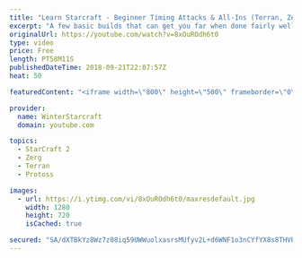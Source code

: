 ```yaml
---
title: "Learn Starcraft - Beginner Timing Attacks & All-Ins (Terran, Zerg & Protoss)"
excerpt: "A few basic builds that can get you far when done fairly well. Also important is how not to overextend and lose everything."
originalUrl: https://youtube.com/watch?v=8xOuROdh6t0
type: video
price: Free
length: PT58M11S
publishedDateTime: 2018-09-21T22:07:57Z
heat: 50

featuredContent: "<iframe width=\"800\" height=\"500\" frameborder=\"0\" src=\"https://www.youtube.com/embed/8xOuROdh6t0\" allow=\"accelerometer; autoplay; encrypted-media; gyroscope; picture-in-picture\" allowfullscreen></iframe>"

provider:
  name: WinterStarcraft
  domain: youtube.com

topics:
  - StarCraft 2
  - Zerg
  - Terran
  - Protoss

images:
  - url: https://i.ytimg.com/vi/8xOuROdh6t0/maxresdefault.jpg
    width: 1280
    height: 720
    isCached: true

secured: "SA/dXTBkYz8Wz7z08iq59UWWuolxasrsMUfyv2L+d6WNF1o3nCYfYX8s8THVPOpzIllxaXjTNE5cnQjaK/LAijVZcTzyn2ivWj/SLMoWQ1s20AAvB0ErTgk3figpIfsBCNP9JrVtB+z9VREVt080M9xelE8VNZ7pXJFQf2qMIwlpzvKXMpH5gcWfDvZD2nZQqEWHuhLPtroX46Wrs8Od8EP7qQcePH4q57ZGHaLqx0kr1JCFCEgsNHJOqJ1BbKxOL7NbsPdlh1ec9q1Kn2+yNsCcm6nQvnYurh5z5QLpukDF+rGOwwCs2pupUbGieteUoAWhictkD9fCP8un/rmJ365uqMJDFptaJLx/0k0dqn9flC0TG4wdY2zPVZQvFCJy2xghXu00IVVmzLnRy14DKkEB4L3FpPNvEkYzuAAQ2AU=;Qc2w9YkKsiCceHz1TpP/dw=="
---
```


